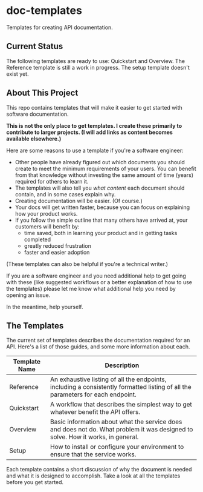 # doc-templates
Templates for creating API documentation.

## Current Status 
The following templates are ready to use: Quickstart and Overview. The Reference template is still a work in progress. The setup template doesn't exist yet. 

## About This Project
This repo contains templates that will make it easier to get started with software documentation. 

**This is not the only place to get templates. I create these primarily to contribute to larger projects. (I will add links as content becomes available elsewhere.)**

Here are some reasons to use a template if you're a software engineer: 

* Other people have already figured out which documents you should create to meet the minimum requirements of your users. You can benefit from that knowledge without investing the same amount of time (years) required for others to learn it.
* The templates will also tell you _what content_ each document should contain, and in some cases explain why.
* Creating documentation will be easier. (Of course.)
* Your docs will get written faster, because you can focus on explaining how your product works.
* If you follow the simple outline that many others have arrived at, your customers will benefit by: 
   - time saved, both in learning your product and in getting tasks completed
   - greatly reduced frustration
   - faster and easier adoption

(These templates can also be helpful if you're a technical writer.)

If you are a software engineer and you need additional help to get going with these (like suggested workflows or a better explanation of how to use the templates) please let me know what additional help you need by opening an issue. 

In the meantime, help yourself. 

## The Templates

The current set of templates describes the documentation required for an API. Here's a list of those guides, and some more information about each. 

Template Name | Description 
------------- | -------------------------------------------- 
Reference | An exhaustive listing of all the endpoints, including a consistently formatted listing of all the parameters for each endpoint. 
Quickstart | A workflow that describes the simplest way to get whatever benefit the API offers. 
Overview | Basic information about what the service does and does not do. What problem it was designed to solve. How it works, in general. 
Setup | How to install or configure your environment to ensure that the service works. 

Each template contains a short discussion of why the document is needed and what it is designed to accomplish. Take a look at all the templates before you get started. 

